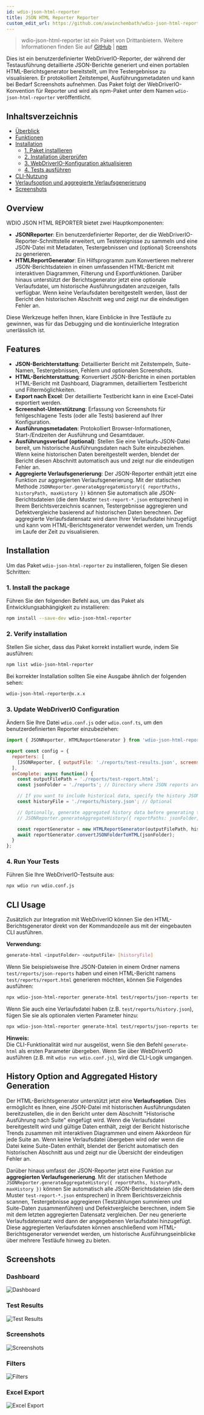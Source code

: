 ```yaml
---
id: wdio-json-html-reporter
title: JSON HTML Reporter Reporter
custom_edit_url: https://github.com/aswinchembath/wdio-json-html-reporter/edit/main/README.md
---
```



> wdio-json-html-reporter ist ein Paket von Drittanbietern. Weitere Informationen finden Sie auf [GitHub](https://github.com/aswinchembath/wdio-json-html-reporter) | [npm](https://www.npmjs.com/package/wdio-json-html-reporter)

Dies ist ein benutzerdefinierter WebDriverIO-Reporter, der während der Testausführung detaillierte JSON-Berichte generiert und einen portablen HTML-Berichtsgenerator bereitstellt, um Ihre Testergebnisse zu visualisieren. Er protokolliert Zeitstempel, Ausführungsmetadaten und kann bei Bedarf Screenshots aufnehmen. Das Paket folgt der WebDriverIO-Konvention für Reporter und wird als npm-Paket unter dem Namen `wdio-json-html-reporter` veröffentlicht.

## Inhaltsverzeichnis

- [Überblick](#overview)
- [Funktionen](#features)
- [Installation](#installation)
  - [1. Paket installieren](#1-install-the-package)
  - [2. Installation überprüfen](#2-verify-installation)
  - [3. WebDriverIO-Konfiguration aktualisieren](#3-update-webdriverio-configuration)
  - [4. Tests ausführen](#4-run-your-tests)
- [CLI-Nutzung](#cli-usage)
- [Verlaufsoption und aggregierte Verlaufsgenerierung](#history-option-and-aggregated-history-generation)
- [Screenshots](#screenshots)

## Overview

WDIO JSON HTML REPORTER bietet zwei Hauptkomponenten:

- **JSONReporter**: Ein benutzerdefinierter Reporter, der die WebDriverIO-Reporter-Schnittstelle erweitert, um Testereignisse zu sammeln und eine JSON-Datei mit Metadaten, Testergebnissen und (optional) Screenshots zu generieren.
- **HTMLReportGenerator**: Ein Hilfsprogramm zum Konvertieren mehrerer JSON-Berichtsdateien in einen umfassenden HTML-Bericht mit interaktiven Diagrammen, Filterung und Exportfunktionen. Darüber hinaus unterstützt der Berichtsgenerator jetzt eine optionale Verlaufsdatei, um historische Ausführungsdaten anzuzeigen, falls verfügbar. Wenn keine Verlaufsdaten bereitgestellt werden, lässt der Bericht den historischen Abschnitt weg und zeigt nur die eindeutigen Fehler an.

Diese Werkzeuge helfen Ihnen, klare Einblicke in Ihre Testläufe zu gewinnen, was für das Debugging und die kontinuierliche Integration unerlässlich ist.

## Features

- **JSON-Berichterstattung**: Detaillierter Bericht mit Zeitstempeln, Suite-Namen, Testergebnissen, Fehlern und optionalen Screenshots.
- **HTML-Berichterstattung**: Konvertiert JSON-Berichte in einen portablen HTML-Bericht mit Dashboard, Diagrammen, detailliertem Testbericht und Filtermöglichkeiten.
- **Export nach Excel**: Der detaillierte Testbericht kann in eine Excel-Datei exportiert werden.
- **Screenshot-Unterstützung**: Erfassung von Screenshots für fehlgeschlagene Tests (oder alle Tests) basierend auf Ihrer Konfiguration.
- **Ausführungsmetadaten**: Protokolliert Browser-Informationen, Start-/Endzeiten der Ausführung und Gesamtdauer.
- **Ausführungsverlauf (optional)**: Stellen Sie eine Verlaufs-JSON-Datei bereit, um historische Ausführungsdaten nach Suite einzubeziehen. Wenn keine historischen Daten bereitgestellt werden, blendet der Bericht diesen Abschnitt automatisch aus und zeigt nur die eindeutigen Fehler an.
- **Aggregierte Verlaufsgenerierung**: Der JSON-Reporter enthält jetzt eine Funktion zur aggregierten Verlaufsgenerierung. Mit der statischen Methode `JSONReporter.generateAggregateHistory({ reportPaths, historyPath, maxHistory })` können Sie automatisch alle JSON-Berichtsdateien (die dem Muster `test-report-*.json` entsprechen) in Ihrem Berichtsverzeichnis scannen, Testergebnisse aggregieren und Defektvergleiche basierend auf historischen Daten berechnen. Der aggregierte Verlaufsdatensatz wird dann Ihrer Verlaufsdatei hinzugefügt und kann vom HTML-Berichtsgenerator verwendet werden, um Trends im Laufe der Zeit zu visualisieren.

## Installation

Um das Paket `wdio-json-html-reporter` zu installieren, folgen Sie diesen Schritten:

### 1. Install the package

Führen Sie den folgenden Befehl aus, um das Paket als Entwicklungsabhängigkeit zu installieren:

```bash
npm install --save-dev wdio-json-html-reporter
```

### 2. Verify installation

Stellen Sie sicher, dass das Paket korrekt installiert wurde, indem Sie ausführen:

```bash
npm list wdio-json-html-reporter
```

Bei korrekter Installation sollten Sie eine Ausgabe ähnlich der folgenden sehen:

```bash
wdio-json-html-reporter@x.x.x
```

### 3. Update WebDriverIO Configuration

Ändern Sie Ihre Datei `wdio.conf.js` oder `wdio.conf.ts`, um den benutzerdefinierten Reporter einzubeziehen:

```javascript
import { JSONReporter, HTMLReportGenerator } from 'wdio-json-html-reporter';

export const config = {
  reporters: [
    [JSONReporter, { outputFile: './reports/test-results.json', screenshotOption: 'OnFailure' }],  // Options: "No", "OnFailure", "Full"
  ],
  onComplete: async function() {
    const outputFilePath = './reports/test-report.html';
    const jsonFolder = './reports'; // Directory where JSON reports are saved

    // If you want to include historical data, specify the history JSON file path here.
    const historyFile = './reports/history.json'; // Optional

    // Optionally, generate aggregated history data before generating the HTML report.
    // JSONReporter.generateAggregateHistory({ reportPaths: jsonFolder, historyPath: historyFile });

    const reportGenerator = new HTMLReportGenerator(outputFilePath, historyFile);
    await reportGenerator.convertJSONFolderToHTML(jsonFolder);
  }
};
```

### 4. Run Your Tests

Führen Sie Ihre WebDriverIO-Testsuite aus:

```bash
npx wdio run wdio.conf.js
```

## CLI Usage

Zusätzlich zur Integration mit WebDriverIO können Sie den HTML-Berichtsgenerator direkt von der Kommandozeile aus mit der eingebauten CLI ausführen.

**Verwendung:**

```bash
generate-html <inputFolder> <outputFile> [historyFile]
```

Wenn Sie beispielsweise Ihre JSON-Dateien in einem Ordner namens `test/reports/json-reports` haben und einen HTML-Bericht namens `test/reports/report.html` generieren möchten, können Sie Folgendes ausführen:

```bash
npx wdio-json-html-reporter generate-html test/reports/json-reports test/reports/report.html
```

Wenn Sie auch eine Verlaufsdatei haben (z.B. `test/reports/history.json`), fügen Sie sie als optionalen vierten Parameter hinzu:

```bash
npx wdio-json-html-reporter generate-html test/reports/json-reports test/reports/report.html test/reports/history.json
```

**Hinweis:**  
Die CLI-Funktionalität wird nur ausgelöst, wenn Sie den Befehl `generate-html` als ersten Parameter übergeben. Wenn Sie über WebDriverIO ausführen (z.B. mit `wdio run wdio.conf.js`), wird die CLI-Logik umgangen.

## History Option and Aggregated History Generation

Der HTML-Berichtsgenerator unterstützt jetzt eine **Verlaufsoption**. Dies ermöglicht es Ihnen, eine JSON-Datei mit historischen Ausführungsdaten bereitzustellen, die in den Bericht unter dem Abschnitt "Historische Ausführung nach Suite" eingefügt wird. Wenn die Verlaufsdatei bereitgestellt wird und gültige Daten enthält, zeigt der Bericht historische Trends zusammen mit interaktiven Diagrammen und einem Akkordeon für jede Suite an. Wenn keine Verlaufsdatei übergeben wird oder wenn die Datei keine Suite-Daten enthält, blendet der Bericht automatisch den historischen Abschnitt aus und zeigt nur die Übersicht der eindeutigen Fehler an.

Darüber hinaus umfasst der JSON-Reporter jetzt eine Funktion zur **aggregierten Verlaufsgenerierung**. Mit der statischen Methode `JSONReporter.generateAggregateHistory({ reportPaths, historyPath, maxHistory })` können Sie automatisch alle JSON-Berichtsdateien (die dem Muster `test-report-*.json` entsprechen) in Ihrem Berichtsverzeichnis scannen, Testergebnisse aggregieren (Testzählungen summieren und Suite-Daten zusammenführen) und Defektvergleiche berechnen, indem Sie mit dem letzten aggregierten Datensatz vergleichen. Der neu generierte Verlaufsdatensatz wird dann der angegebenen Verlaufsdatei hinzugefügt. Diese aggregierten Verlaufsdaten können anschließend vom HTML-Berichtsgenerator verwendet werden, um historische Ausführungseinblicke über mehrere Testläufe hinweg zu bieten.

## Screenshots

### Dashboard  
![Dashboard](https://github.com/aswinchembath/wdio-json-html-reporter/blob/main/lib/assets/dashboard.png)

### Test Results  
![Test Results](https://github.com/aswinchembath/wdio-json-html-reporter/blob/main/lib/assets/testdetails.png)

### Screenshots  
![Screenshots](https://github.com/aswinchembath/wdio-json-html-reporter/blob/main/lib/assets/screesnshots.png)

### Filters  
![Filters](https://github.com/aswinchembath/wdio-json-html-reporter/blob/main/lib/assets/filters.png)

### Excel Export  
![Excel Export](https://github.com/aswinchembath/wdio-json-html-reporter/blob/main/lib/assets/exportedfile.png)